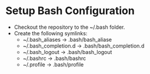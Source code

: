 Setup Bash Configuration
========================
- Checkout the repository to the ~/.bash folder.
- Create the following symlinks:
  * ~/.bash_aliases -> .bash/bash_aliase
  * ~/.bash_completion.d -> .bash/bash_completion.d
  * ~/.bash_logout -> .bash/bash_logout
  * ~/.bashrc -> .bash/bashrc
  * ~/.profile -> .bash/profile
